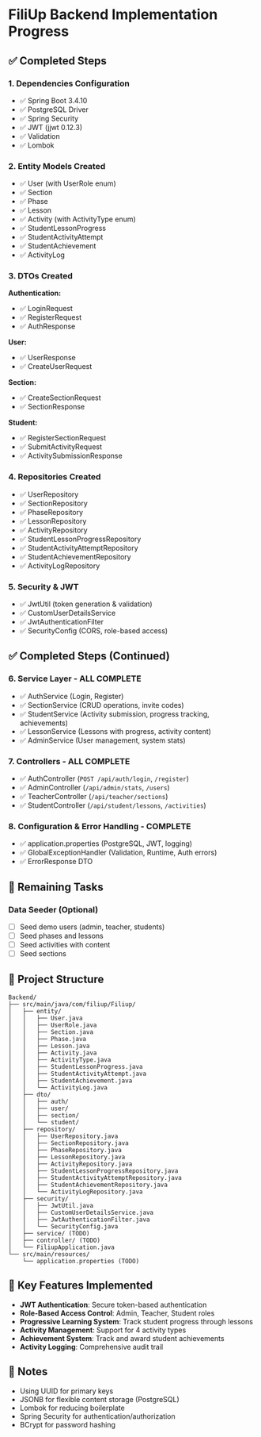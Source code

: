 # FiliUp Backend Implementation Progress

## ✅ Completed Steps

### 1. Dependencies Configuration
- ✅ Spring Boot 3.4.10
- ✅ PostgreSQL Driver
- ✅ Spring Security
- ✅ JWT (jjwt 0.12.3)
- ✅ Validation
- ✅ Lombok

### 2. Entity Models Created
- ✅ User (with UserRole enum)
- ✅ Section
- ✅ Phase
- ✅ Lesson
- ✅ Activity (with ActivityType enum)
- ✅ StudentLessonProgress
- ✅ StudentActivityAttempt
- ✅ StudentAchievement
- ✅ ActivityLog

### 3. DTOs Created
**Authentication:**
- ✅ LoginRequest
- ✅ RegisterRequest
- ✅ AuthResponse

**User:**
- ✅ UserResponse
- ✅ CreateUserRequest

**Section:**
- ✅ CreateSectionRequest
- ✅ SectionResponse

**Student:**
- ✅ RegisterSectionRequest
- ✅ SubmitActivityRequest
- ✅ ActivitySubmissionResponse

### 4. Repositories Created
- ✅ UserRepository
- ✅ SectionRepository
- ✅ PhaseRepository
- ✅ LessonRepository
- ✅ ActivityRepository
- ✅ StudentLessonProgressRepository
- ✅ StudentActivityAttemptRepository
- ✅ StudentAchievementRepository
- ✅ ActivityLogRepository

### 5. Security & JWT
- ✅ JwtUtil (token generation & validation)
- ✅ CustomUserDetailsService
- ✅ JwtAuthenticationFilter
- ✅ SecurityConfig (CORS, role-based access)

## ✅ Completed Steps (Continued)

### 6. Service Layer - ALL COMPLETE
- ✅ AuthService (Login, Register)
- ✅ SectionService (CRUD operations, invite codes)
- ✅ StudentService (Activity submission, progress tracking, achievements)
- ✅ LessonService (Lessons with progress, activity content)
- ✅ AdminService (User management, system stats)

### 7. Controllers - ALL COMPLETE
- ✅ AuthController (`POST /api/auth/login`, `/register`)
- ✅ AdminController (`/api/admin/stats`, `/users`)
- ✅ TeacherController (`/api/teacher/sections`)
- ✅ StudentController (`/api/student/lessons`, `/activities`)

### 8. Configuration & Error Handling - COMPLETE
- ✅ application.properties (PostgreSQL, JWT, logging)
- ✅ GlobalExceptionHandler (Validation, Runtime, Auth errors)
- ✅ ErrorResponse DTO

## 🔄 Remaining Tasks

### Data Seeder (Optional)
- [ ] Seed demo users (admin, teacher, students)
- [ ] Seed phases and lessons
- [ ] Seed activities with content
- [ ] Seed sections

## 📁 Project Structure

```
Backend/
├── src/main/java/com/filiup/Filiup/
│   ├── entity/
│   │   ├── User.java
│   │   ├── UserRole.java
│   │   ├── Section.java
│   │   ├── Phase.java
│   │   ├── Lesson.java
│   │   ├── Activity.java
│   │   ├── ActivityType.java
│   │   ├── StudentLessonProgress.java
│   │   ├── StudentActivityAttempt.java
│   │   ├── StudentAchievement.java
│   │   └── ActivityLog.java
│   ├── dto/
│   │   ├── auth/
│   │   ├── user/
│   │   ├── section/
│   │   └── student/
│   ├── repository/
│   │   ├── UserRepository.java
│   │   ├── SectionRepository.java
│   │   ├── PhaseRepository.java
│   │   ├── LessonRepository.java
│   │   ├── ActivityRepository.java
│   │   ├── StudentLessonProgressRepository.java
│   │   ├── StudentActivityAttemptRepository.java
│   │   ├── StudentAchievementRepository.java
│   │   └── ActivityLogRepository.java
│   ├── security/
│   │   ├── JwtUtil.java
│   │   ├── CustomUserDetailsService.java
│   │   ├── JwtAuthenticationFilter.java
│   │   └── SecurityConfig.java
│   ├── service/ (TODO)
│   ├── controller/ (TODO)
│   └── FiliupApplication.java
└── src/main/resources/
    └── application.properties (TODO)
```

## 🎯 Key Features Implemented

- **JWT Authentication**: Secure token-based authentication
- **Role-Based Access Control**: Admin, Teacher, Student roles
- **Progressive Learning System**: Track student progress through lessons
- **Activity Management**: Support for 4 activity types
- **Achievement System**: Track and award student achievements
- **Activity Logging**: Comprehensive audit trail

## 📝 Notes

- Using UUID for primary keys
- JSONB for flexible content storage (PostgreSQL)
- Lombok for reducing boilerplate
- Spring Security for authentication/authorization
- BCrypt for password hashing
